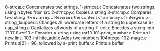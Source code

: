 0-strcat.c	Concatenates two strings.
1-strncat.c	Concatenates two strings, using n bytes from src
2-strncpy.c	Copies a string
3-strcmp.c	Compares two string
4-rev_array.c	Reverses the content of an array of intergers
5-string_toupper.c	Changes all lowercase letters of a string to uppercase
6-cap_string.c	Capitalizes all words of a string
7-leet.c	Encodes a string into 1337
8-rot13.c	Encodes a string using rot13
101-print_number.c	Print an i new line.
103-infinite_add.c	Adds two munbers
104nteger
102-magic.c	Prints a[2] = 98, followed by a-print_buffer.c	Prints a buffer
